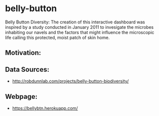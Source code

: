# belly-button
Belly Button Diversity: The creation of this interactive dashboard was inspired by a study conducted in January 2011 to invesigate the microbes inhabiting our navels and the factors that might influence the microscopic life calling this protected, moist patch of skin home.

## Motivation: 

## Data Sources:
* http://robdunnlab.com/projects/belly-button-biodiversity/

## Webpage:
* https://bellybtn.herokuapp.com/